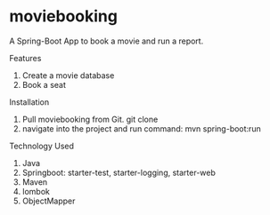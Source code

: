 # moviebooking
A Spring-Boot App to book a movie and run a report.

Features
1. Create a movie database
2. Book a seat

Installation
1. Pull moviebooking from Git. git clone 
2. navigate into the project and run command: mvn spring-boot:run

Technology Used
1. Java
2. Springboot: starter-test, starter-logging, starter-web
3. Maven
4. lombok
5. ObjectMapper

